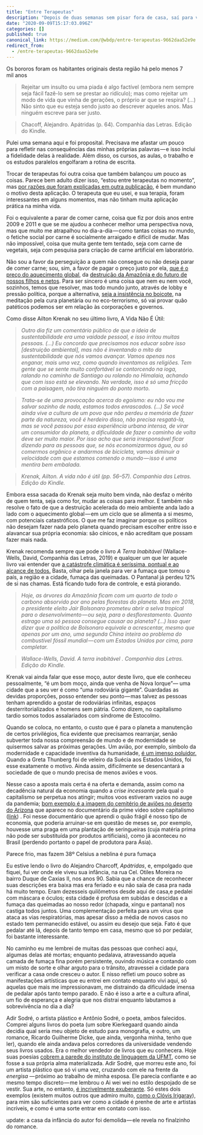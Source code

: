 ```yaml
---
title: "Entre Terapeutas"
description: "Depois de duas semanas sem pisar fora de casa, saí para ver uma coisa"
date: "2020-09-09T15:17:03.096Z"
categories: []
published: true
canonical_link: https://medium.com/@wbdp/entre-terapeutas-9662daa52e9e
redirect_from:
  - /entre-terapeutas-9662daa52e9e
---
```


Os bororos foram os habitantes originais desta região há pelo menos 7 mil anos

> Rejeitar um insulto ou uma piada é algo factível (embora nem sempre seja fácil fazê-lo sem se prestar ao ridículo); mas como rejeitar um modo de vida que vinha de gerações, o próprio ar que se respira? (…) Não sinto que eu esteja sendo justo ao descrever aqueles anos. Mas ninguém escreve para ser justo.

> Chacoff, Alejandro. Apátridas (p. 64). Companhia das Letras. Edição do Kindle.

Pulei uma semana aqui e foi proposital. Precisava me afastar um pouco para refletir nas consequências das minhas próprias palavras — e isso inclui a fidelidade delas à realidade. Além disso, os cursos, as aulas, o trabalho e os estudos paralelos engolfaram a rotina de escrita.

Trocar de terapeutas foi outra coisa que também balançou um pouco as coisas. Parece bem adulto dizer isso, “estou entre terapeutas no momento”, mas [por razões que foram explicadas em outra publicação](https://medium.com/quisquilae/vou-come%C3%A7ar-terapia-ad1f9360db35), é bem mundano o motivo desta aplicação. O terapeuta que eu usei, e sua terapia, foram interessantes em alguns momentos, mas não tinham muita aplicação prática na minha vida.

Foi o equivalente a parar de comer carne, coisa que fiz por dois anos entre 2009 e 2011 e que se me ajudou a conhecer melhor uma perspectiva nova, mas que muito me atrapalhou no dia-a-dia — como tantas coisas no mundo, o fetiche social por carne é socialmente arraigado e difícil de mudar. Mas não impossível, coisa que muita gente tem tentado, seja com carne de vegetais, seja com pesquisa para criação de carne artificial em laboratório.

Não sou a favor da perseguição a quem não consegue ou não deseja parar de comer carne; sou, sim, a favor de pagar o preço justo por ela, [que é o preço do aquecimento global](https://epoca.globo.com/colunas-e-blogs/blog-do-planeta/noticia/2016/10/no-brasil-pecuaria-e-maior-responsavel-pelo-aquecimento-global.html), da [destruição da Amazônia e do futuro de nossos filhos e netos](https://gamarevista.com.br/capa/o-que-sera-da-amazonia/). Para ser sincero é uma coisa que nem eu nem você, sozinhos, temos que resolver, mas todo mundo junto, através de lobby e pressão política, porque a alternativa, [seja a insistência no boicote](https://twentytwowords.com/chart-showing-the-10-companies-that-own-most-of-the-food-products-we-buy/), na meditação pela cura planetária ou no eco-terrorismo, só vai provar quão patéticos podemos ser em relação às corporações e governos.

Como disse Ailton Krenak no seu último livro, A Vida Não É Útil:

> _Outro dia fiz um comentário público de que a ideia de sustentabilidade era uma vaidade pessoal, e isso irritou muitas pessoas. (…) Eu concordo que precisamos nos educar sobre isso \[destruição ambiental\], mas não é inventando o mito da sustentabilidade que nós vamos avançar. Vamos apenas nos enganar, mais uma vez, como quando inventamos as religiões. Tem gente que se sente muito confortável se contorcendo na ioga, ralando no caminho de Santiago ou rolando no Himalaia, achando que com isso está se elevando. Na verdade, isso é só uma fricção com a paisagem, não tira ninguém do ponto morto._

> _Trata-se de uma provocação acerca do egoísmo: eu não vou me salvar sozinho de nada, estamos todos enrascados. (…) Se você ainda vive a cultura de um povo que não perdeu a memória de fazer parte da natureza, você é herdeiro disso, não precisa resgatá-la, mas se você passou por essa experiência urbana intensa, de virar um consumidor do planeta, a dificuldade de fazer o caminho de volta deve ser muito maior. Por isso acho que seria irresponsável ficar dizendo para as pessoas que, se nós economizarmos água, ou só comermos orgânico e andarmos de bicicleta, vamos diminuir a velocidade com que estamos comendo o mundo — isso é uma mentira bem embalada._

> _Krenak, Ailton. A vida não é útil (pp. 56–57). Companhia das Letras. Edição do Kindle._

Embora essa sacada do Krenak seja muito bem vinda, não desfaz o mérito de quem tenta, seja como for, mudar as coisas para melhor. E também não resolve o fato de que a destruição acelerada do meio ambiente anda lado a lado com o aquecimento global — em um ciclo que se alimenta a si mesmo, com potenciais catastróficos. O que me faz imaginar porque os políticos não desejam fazer nada pelo planeta quando precisam escolher entre isso e alavancar sua própria economia: são cínicos, e não acreditam que possam fazer mais nada.

Krenak recomenda sempre que pode o livro _A Terra Inabitável_ (Wallace-Wells, David, Companhia das Letras, 2019) e qualquer um que ler aquele livro vai entender que [a catástrofe climática é seríssima, pontual e ao alcance de todos.](https://www.reportermt.com.br/geral/clima-e-geografia-deixam-cuiabanos-expostos-e-capital-pode-ficar-inabitavel-veja-video/56931) Basta, olhar pela janela para ver a fumaça que tomou o país, a região e a cidade, fumaça das queimadas. O Pantanal já perdeu 12% de si nas chamas. Está ficando tudo fora de controle, e está piorando.

> _Hoje, as árvores da Amazônia ficam com um quarto de todo o carbono absorvido por ano pelas florestas do planeta. Mas em 2018, o presidente eleito Jair Bolsonaro prometeu abrir a selva tropical para o desenvolvimento — ou seja, para o desflorestamento. Quanto estrago uma só pessoa consegue causar ao planeta? (…) Isso quer dizer que a política de Bolsonaro equivale a acrescentar, mesmo que apenas por um ano, uma segunda China inteira ao problema do combustível fóssil mundial — com um Estados Unidos por cima, para completar._

> _Wallace-Wells, David. A terra inabitável . Companhia das Letras. Edição do Kindle._

Krenak vai ainda falar que esse moço, autor deste livro, que ele conheceu pessoalmente, “é um bom moço, ainda que venha de Nova Iorque”— uma cidade que a seu ver é como “uma rodoviária gigante”. Guardadas as devidas proporções, posso entender seu ponto — mas talvez as pessoas tenham aprendido a gostar de rodoviárias infinitas, espaços desterritorializados e homens sem pátria. Como dizem, no capitalismo tardio somos todos assalariados com síndrome de Estocolmo.

Quando se coloca, no entanto, o custo que é para o planeta a manutenção de certos privilégios, fica evidente que precisamos rearranjar, senão subverter toda nossa compreensão de mundo e de modernidade se quisermos salvar as próximas gerações. Um avião, por exemplo, símbolo da modernidade e capacidade inventiva da humanidade, [é um imenso poluidor.](https://www.bbc.com/news/science-environment-49349566) Quando a Greta Thunberg foi de veleiro da Suécia aos Estados Unidos, foi esse exatamente o motivo. Ainda assim, dificilmente se desencantará a sociedade de que o mundo precisa de menos aviões e voos.

Nesse caso a aposta mais certa é na oferta e demanda, assim como na decadência natural da economia quando a _crise incessante_ pela qual o capitalismo se perpetua nos atingir; muitos voos estiveram vazios no auge da pandemia; [bom exemplo é a imagem do cemitério de aviões no deserto do Arizona](https://www.youtube.com/watch?v=rdUjboBMGcY) que aparece no documentário da prime video sobre capitalismo ([link](https://www.primevideo.com/detail/0NHHMJ01DGVZ7A95MNZQ46XLNL/ref=atv_dp_share_cu_r)) . Foi nesse documentário que aprendi o quão frágil é nosso tipo de economia, que poderia arruinar-se em questão de meses se, por exemplo, houvesse uma praga em uma plantação de seringueiras (cuja matéria prima não pode ser substituída por produtos artificiais), como já aconteceu no Brasil (perdendo portanto o papel de produtora para Ásia).

Parece frio, mas fazem 38º Celsius a neblina é pura fumaça

Eu estive lendo o livro do Alejandro Charcoff, _Apátridas_, e, empolgado que fiquei, fui ver onde ele viveu sua infância, na rua Cel. Otiles Moreira no bairro Duque de Caxias II, nos anos 90. Sabia que a chance de reconhecer suas descrições era baixa mas era feriado e eu não saía de casa pra nada há muito tempo. Eram dezesseis quilômetros desde aqui de casa,e pedalei com máscara e óculos; esta cidade é profusa em subidas e descidas e a fumaça das queimadas ao nosso redor (chapada, xingu e pantanal) nos castiga todos juntos. Uma complementação perfeita para um vírus que ataca as vias respiratórias, mas apesar disso a média de novos casos no estado tem permanecido estável, ou assim eu desejo que seja. Fato é que pedalar até lá, depois de tanto tempo em casa, mesmo que só por pedalar, foi bastante interessante.

No caminho eu me lembrei de muitas das pessoas que conheci aqui, algumas delas até mortas; enquanto pedalava, atravessando aquela camada de fumaça fina porém persistente, ouvindo música e contando com um misto de sorte e olhar arguto para o trânsito, atravessei a cidade para verificar a casa onde cresceu o autor. E nisso refleti um pouco sobre as manifestações artísticas que eu entrei em contato enquanto vivi aqui, só aquelas que mais me impressionavam, me distraindo da dificuldade imensa de pedalar após tanto tempo parado. E não é isso a arte e a cultura afinal, um fio de esperança e alegria que nos distrai enquanto labutamos a sobrevivência no dia a dia?

Adir Sodré, o artista plástico e Antônio Sodré, o poeta, ambos falecidos. Comprei alguns livros do poeta (um sobre Kierkegaard quando ainda decidia qual seria meu objeto de estudo para monografia, e outro, um romance, Ricardo Guilherme Dicke, que ainda, vergonha minha, tenho que ler), quando ele ainda andava pelos corredores da universidade vendendo seus livros usados. Era o melhor vendedor de livros que eu conhecera. Hoje suas poesias [cobrem a parede do instituto de linguagem da UFMT](https://www.olharconceito.com.br/noticias/exibir.asp?id=3495&noticia=o-poeta-de-la-transmutacion-revive-atraves-de-suas-palavras-antonio-sodre-e-eterno), como se fosse a sua própria alma materializada. Adir Sodré, que morreu este ano, foi um artista plástico que só vi uma vez, cruzando com ele na frente da _energisa_ — próximo ao trabalho de minha esposa. Ele parecia confiante e ao mesmo tempo discreto — me lembrou o Ai wei wei no estilo despojado de se vestir. Sua arte, no entanto, [é incrivelmente exuberante](http://enciclopedia.itaucultural.org.br/pessoa8510/adir-sodre). Só estes dois exemplos (existem muitos outros que admiro muito, [como o Clóvis Irigaray](http://www.mt.gov.br/-/homenagem-a-clovis-irigaray-abre-temporada-de-exposicoes-no-palacio-da-instrucao)), para mim são suficientes para ver como a cidade é prenhe de arte e artistas incríveis, e como é uma sorte entrar em contato com isso.

update: a casa da infância do autor foi demolida — ele revela no finalzinho do romance.
